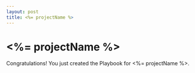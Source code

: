 ```yaml
---
layout: post
title: <%= projectName %>
---
```


# <%= projectName %>

Congratulations! You just created the Playbook for <%= projectName %>.
